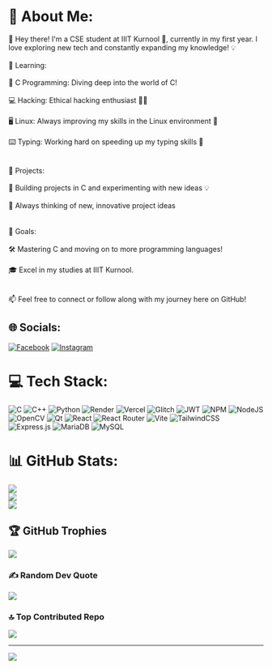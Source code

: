 # 💫 About Me:
👋 Hey there! I'm a CSE student at IIIT Kurnool 🏫, currently in my first year. I love exploring new tech and constantly expanding my knowledge! 💡<br><br>🌱 Learning:<br><br>📖 C Programming: Diving deep into the world of C!<br><br>💻 Hacking: Ethical hacking enthusiast 🕵️‍♂️<br><br>🖥️ Linux: Always improving my skills in the Linux environment 🐧<br><br>⌨️ Typing: Working hard on speeding up my typing skills 💨<br><br><br>🚀 Projects:<br><br>🔧 Building projects in C and experimenting with new ideas 💡<br><br>🧠 Always thinking of new, innovative project ideas<br><br><br>🎯 Goals:<br><br>🛠️ Mastering C and moving on to more programming languages!<br><br>🎓 Excel in my studies at IIIT Kurnool.<br><br><br>📫 Feel free to connect or follow along with my journey here on GitHub!


## 🌐 Socials:
[![Facebook](https://img.shields.io/badge/Facebook-%231877F2.svg?logo=Facebook&logoColor=white)](https://facebook.com/Amanthakur) [![Instagram](https://img.shields.io/badge/Instagram-%23E4405F.svg?logo=Instagram&logoColor=white)](https://instagram.com/Thakurshahb.kingshahb) 

# 💻 Tech Stack:
![C](https://img.shields.io/badge/c-%2300599C.svg?style=for-the-badge&logo=c&logoColor=white) ![C++](https://img.shields.io/badge/c++-%2300599C.svg?style=for-the-badge&logo=c%2B%2B&logoColor=white) ![Python](https://img.shields.io/badge/python-3670A0?style=for-the-badge&logo=python&logoColor=ffdd54) ![Render](https://img.shields.io/badge/Render-%46E3B7.svg?style=for-the-badge&logo=render&logoColor=white) ![Vercel](https://img.shields.io/badge/vercel-%23000000.svg?style=for-the-badge&logo=vercel&logoColor=white) ![Glitch](https://img.shields.io/badge/glitch-%233333FF.svg?style=for-the-badge&logo=glitch&logoColor=white) ![JWT](https://img.shields.io/badge/JWT-black?style=for-the-badge&logo=JSON%20web%20tokens) ![NPM](https://img.shields.io/badge/NPM-%23CB3837.svg?style=for-the-badge&logo=npm&logoColor=white) ![NodeJS](https://img.shields.io/badge/node.js-6DA55F?style=for-the-badge&logo=node.js&logoColor=white) ![OpenCV](https://img.shields.io/badge/opencv-%23white.svg?style=for-the-badge&logo=opencv&logoColor=white) ![Qt](https://img.shields.io/badge/Qt-%23217346.svg?style=for-the-badge&logo=Qt&logoColor=white) ![React](https://img.shields.io/badge/react-%2320232a.svg?style=for-the-badge&logo=react&logoColor=%2361DAFB) ![React Router](https://img.shields.io/badge/React_Router-CA4245?style=for-the-badge&logo=react-router&logoColor=white) ![Vite](https://img.shields.io/badge/vite-%23646CFF.svg?style=for-the-badge&logo=vite&logoColor=white) ![TailwindCSS](https://img.shields.io/badge/tailwindcss-%2338B2AC.svg?style=for-the-badge&logo=tailwind-css&logoColor=white) ![Express.js](https://img.shields.io/badge/express.js-%23404d59.svg?style=for-the-badge&logo=express&logoColor=%2361DAFB) ![MariaDB](https://img.shields.io/badge/MariaDB-003545?style=for-the-badge&logo=mariadb&logoColor=white) ![MySQL](https://img.shields.io/badge/mysql-4479A1.svg?style=for-the-badge&logo=mysql&logoColor=white)
# 📊 GitHub Stats:
![](https://github-readme-stats.vercel.app/api?username=Amanthakur1110&theme=neon&hide_border=false&include_all_commits=false&count_private=false)<br/>
![](https://github-readme-streak-stats.herokuapp.com/?user=Amanthakur1110&theme=neon&hide_border=false)<br/>
![](https://github-readme-stats.vercel.app/api/top-langs/?username=Amanthakur1110&theme=neon&hide_border=false&include_all_commits=false&count_private=false&layout=compact)

## 🏆 GitHub Trophies
![](https://github-profile-trophy.vercel.app/?username=Amanthakur1110&theme=neon&no-frame=false&no-bg=true&margin-w=4)

### ✍️ Random Dev Quote
![](https://quotes-github-readme.vercel.app/api?type=vetical&theme=radical)

### 🔝 Top Contributed Repo
![](https://github-contributor-stats.vercel.app/api?username=Amanthakur1110&limit=5&theme=dark&combine_all_yearly_contributions=true)

---
[![](https://visitcount.itsvg.in/api?id=Amanthakur1110&icon=0&color=0)](https://visitcount.itsvg.in)

<!-- Proudly created with GPRM ( https://gprm.itsvg.in ) -->
